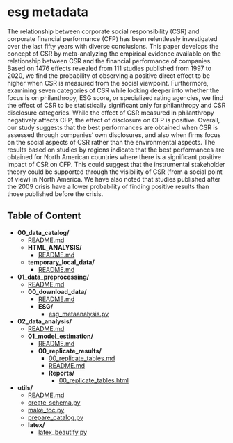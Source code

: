 
# esg metadata



The relationship between corporate social responsibility (CSR) and corporate financial performance (CFP) has been relentlessly investigated over the last fifty years with diverse conclusions. This paper develops the concept of CSR by meta-analyzing the empirical evidence available on the relationship between CSR and the financial performance of companies. Based on 1476 effects revealed from 111 studies published from 1997 to 2020, we find the probability of observing a positive direct effect to be higher when CSR is measured from the social viewpoint. Furthermore, examining seven categories of CSR while looking deeper into whether the focus is on philanthropy, ESG score, or specialized rating agencies, we find the effect of CSR to be statistically significant only for philanthropy and CSR disclosure categories. While the effect of CSR measured in philanthropy negatively affects CFP, the effect of disclosure on CFP is positive. Overall, our study suggests that the best performances are obtained when CSR is assessed through companies’ own disclosures, and also when firms focus on the social aspects of CSR rather than the environmental aspects. The results based on studies by regions indicate that the best performances are obtained for North American countries where there is a significant positive impact of CSR on CFP. This could suggest that the instrumental stakeholder theory could be supported through the visibility of CSR (from a social point of view) in North America. We have also noted that studies published after the 2009 crisis have a lower probability of finding positive results than those published before the crisis.

## Table of Content

 - **00_data_catalog/**
   - [README.md](https://github.com/thomaspernet/esg_metadata/tree/master/00_data_catalog/README.md)
   - **HTML_ANALYSIS/**
     - [README.md](https://github.com/thomaspernet/esg_metadata/tree/master/00_data_catalog/HTML_ANALYSIS/README.md)
   - **temporary_local_data/**
     - [README.md](https://github.com/thomaspernet/esg_metadata/tree/master/00_data_catalog/temporary_local_data/README.md)
 - **01_data_preprocessing/**
   - [README.md](https://github.com/thomaspernet/esg_metadata/tree/master/01_data_preprocessing/README.md)
   - **00_download_data/**
     - [README.md](https://github.com/thomaspernet/esg_metadata/tree/master/01_data_preprocessing/00_download_data/README.md)
     - **ESG/**
       - [esg_metaanalysis.py](https://github.com/thomaspernet/esg_metadata/tree/master/01_data_preprocessing/00_download_data/ESG/esg_metaanalysis.py)
 - **02_data_analysis/**
   - [README.md](https://github.com/thomaspernet/esg_metadata/tree/master/02_data_analysis/README.md)
   - **01_model_estimation/**
     - [README.md](https://github.com/thomaspernet/esg_metadata/tree/master/02_data_analysis/01_model_estimation/README.md)
     - **00_replicate_results/**
       - [00_replicate_tables.md](https://github.com/thomaspernet/esg_metadata/tree/master/02_data_analysis/01_model_estimation/00_replicate_results/00_replicate_tables.md)
       - [README.md](https://github.com/thomaspernet/esg_metadata/tree/master/02_data_analysis/01_model_estimation/00_replicate_results/README.md)
       - **Reports/**
         - [00_replicate_tables.html](https://htmlpreview.github.io/?https://github.com/thomaspernet/esg_metadata/blob/master/02_data_analysis/01_model_estimation/00_replicate_results/Reports/00_replicate_tables.html)
 - **utils/**
   - [README.md](https://github.com/thomaspernet/esg_metadata/tree/master/utils/README.md)
   - [create_schema.py](https://github.com/thomaspernet/esg_metadata/tree/master/utils/create_schema.py)
   - [make_toc.py](https://github.com/thomaspernet/esg_metadata/tree/master/utils/make_toc.py)
   - [prepare_catalog.py](https://github.com/thomaspernet/esg_metadata/tree/master/utils/prepare_catalog.py)
   - **latex/**
     - [latex_beautify.py](https://github.com/thomaspernet/esg_metadata/tree/master/utils/latex/latex_beautify.py)
